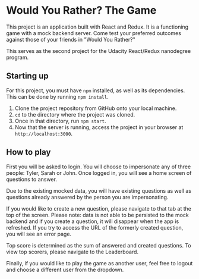 # Would You Rather? The Game #

This project is an application built with React and Redux.  It is a functioning game with a mock backend server.  Come test your preferred outcomes against those of your friends in "Would You Rather?"

This serves as the second project for the Udacity React/Redux nanodegree program.

## Starting up

For this project, you must have `npm` installed, as well as its dependencies.  This can be done by running `npm install`.

1. Clone the project repository from GitHub onto your local machine.
2. `cd` to the directory where the project was cloned.
3. Once in that directory, run `npm start`.
4. Now that the server is running, access the project in your browser at `http://localhost:3000`.

## How to play

First you will be asked to login. You will choose to impersonate any of three people: Tyler, Sarah or John.  Once logged in, you will see a home screen of questions to answer.

Due to the existing mocked data, you will have existing questions as well as questions already answered by the person you are impersonating.

If you would like to create a new question, please navigate to that tab at the top of the screen.  Please note: data is not able to be persisted to the mock backend and if you create a question, it will disappear when the app is refreshed.  If you try to access the URL of the formerly created question, you will see an error page.

Top score is determined as the sum of answered and created questions. To view top scorers, please navigate to the Leaderboard.

Finally, if you would like to play the game as another user, feel free to logout and choose a different user from the dropdown.